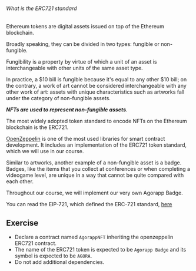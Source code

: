 ###### What is the ERC721 standard

Ethereum tokens are digital assets issued on top of the Ethereum blockchain.

Broadly speaking, they can be divided in two types: fungible or non-fungible.

Fungibility is a property by virtue of which a unit of an asset is interchangeable with other units of the same asset type.

In practice, a $10 bill is fungible because it's equal to any other $10 bill; on the contrary, a work of art cannot be considered interchangeable with any other work of art: assets with unique characteristics such as artworks fall under the category of non-fungible assets.

***NFTs are used to represent non-fungible assets***.

The most widely adopted token standard to encode NFTs on the Ethereum blockchain is the ERC721.

[OpenZeppelin](https://docs.openzeppelin.com/contracts/4.x/) is one of the most used libraries for smart contract development. It includes an implementation of the ERC721 token standard, which we will use in our course.

Similar to artworks, another example of a non-fungible asset is a badge. Badges, like the items that you collect at conferences or when completing a videogame level, are unique in a way that cannot be quite compared with each other.

Throughout our course, we will implement our very own Agorapp Badge.

You can read the EIP-721, which defined the ERC-721 standard, [here](https://eips.ethereum.org/EIPS/eip-721)

## Exercise

- Declare a contract named `AgorappNFT` inheriting the openzeppelin ERC721 contract.
- The name of the ERC721 token is expected to be `Agorapp Badge` and its symbol is expected to be `AGORA`.
- Do not add additional dependencies.
